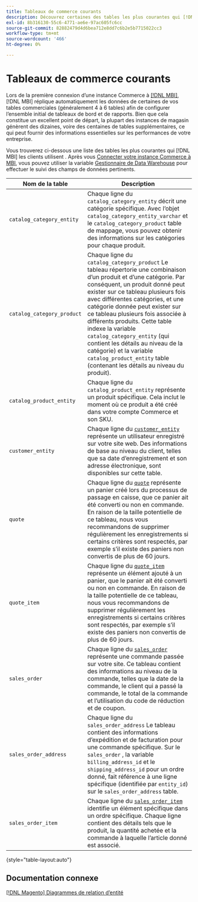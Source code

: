 ```yaml
---
title: Tableaux de commerce courants
description: Découvrez certaines des tables les plus courantes qui [!DNL MBI] les clients utilisent .
exl-id: 8b316130-55c6-4771-ae6e-97ac605fc6cc
source-git-commit: 82882479d4d6bea712e8dd7c6b2e5b7715022cc3
workflow-type: tm+mt
source-wordcount: '466'
ht-degree: 0%

---
```


# Tableaux de commerce courants

Lors de la première connexion d’une instance Commerce à [[!DNL MBI]](../importing-data/integrations/magento.md), [!DNL MBI] réplique automatiquement les données de certaines de vos tables commerciales (généralement 4 à 6 tables) afin de configurer l’ensemble initial de tableaux de bord et de rapports. Bien que cela constitue un excellent point de départ, la plupart des instances de magasin génèrent des dizaines, voire des centaines de tables supplémentaires, ce qui peut fournir des informations essentielles sur les performances de votre entreprise.

Vous trouverez ci-dessous une liste des tables les plus courantes qui [!DNL MBI] les clients utilisent . Après vous [Connecter votre instance Commerce à MBI](../../data-analyst/importing-data/integrations/magento.md), vous pouvez utiliser la variable [Gestionnaire de Data Warehouse](../../data-analyst/data-warehouse-mgr/tour-dwm.md) pour effectuer le suivi des champs de données pertinents.

| Nom de la table | Description |
|---|---|
| `catalog_category_entity` | Chaque ligne du `catalog_category_entity` décrit une catégorie spécifique. Avec l’objet `catalog_category_entity_varchar` et le `catalog_category_product` table de mappage, vous pouvez obtenir des informations sur les catégories pour chaque produit. |
| `catalog_category_product` | Chaque ligne du `catalog_category_product` Le tableau répertorie une combinaison d’un produit et d’une catégorie. Par conséquent, un produit donné peut exister sur ce tableau plusieurs fois avec différentes catégories, et une catégorie donnée peut exister sur ce tableau plusieurs fois associée à différents produits. Cette table indexe la variable `catalog_category_entity` (qui contient les détails au niveau de la catégorie) et la variable `catalog_product_entity` table (contenant les détails au niveau du produit). |
| `catalog_product_entity` | Chaque ligne du `catalog_product_entity` représente un produit spécifique. Cela inclut le moment où ce produit a été créé dans votre compte Commerce et son SKU. |
| `customer_entity` | Chaque ligne du [`customer_entity`](../data-warehouse-mgr/cust-ent-table.md) représente un utilisateur enregistré sur votre site web. Des informations de base au niveau du client, telles que sa date d’enregistrement et son adresse électronique, sont disponibles sur cette table. |
| `quote` | Chaque ligne du [`quote`](../data-warehouse-mgr/sales-flat-quote-table.md) représente un panier créé lors du processus de passage en caisse, que ce panier ait été converti ou non en commande. En raison de la taille potentielle de ce tableau, nous vous recommandons de supprimer régulièrement les enregistrements si certains critères sont respectés, par exemple s’il existe des paniers non convertis de plus de 60 jours. |
| `quote_item` | Chaque ligne du [`quote_item`](../data-warehouse-mgr/sales-flat-quote-item-table.md) représente un élément ajouté à un panier, que le panier ait été converti ou non en commande. En raison de la taille potentielle de ce tableau, nous vous recommandons de supprimer régulièrement les enregistrements si certains critères sont respectés, par exemple s’il existe des paniers non convertis de plus de 60 jours. |
| `sales_order` | Chaque ligne du [`sales_order`](../data-warehouse-mgr/sales-flat-order-table.md) représente une commande passée sur votre site. Ce tableau contient des informations au niveau de la commande, telles que la date de la commande, le client qui a passé la commande, le total de la commande et l’utilisation du code de réduction et de coupon. |
| `sales_order_address` | Chaque ligne du `sales_order_address` Le tableau contient des informations d’expédition et de facturation pour une commande spécifique. Sur le `sales_order` , la variable `billing_address_id` et le `shipping_address_id` pour un ordre donné, fait référence à une ligne spécifique (identifiée par `entity_id`) sur le `sales_order_address` table. |
| `sales_order_item` | Chaque ligne du [`sales_order_item`](../data-warehouse-mgr/sales-flat-quote-item-table.md) identifie un élément spécifique dans un ordre spécifique. Chaque ligne contient des détails tels que le produit, la quantité achetée et la commande à laquelle l’article donné est associé. |

{style=&quot;table-layout:auto&quot;}

## Documentation connexe

[[!DNL Magento] Diagrammes de relation d’entité](../data-warehouse-mgr/entity-rel-diag.md)
